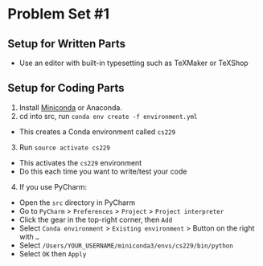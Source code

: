 # Problem Set #1
## Setup for Written Parts
- Use an editor with built-in typesetting such as  TeXMaker or TeXShop
## Setup for Coding Parts
1. Install [Miniconda](https://conda.io/docs/user-guide/install/index.html#regular-installation) or Anaconda.
2. cd into src, run `conda env create -f environment.yml`
  - This creates a Conda environment called `cs229`
3. Run `source activate cs229`
  - This activates the `cs229` environment
  - Do this each time you want to write/test your code
4. If you use PyCharm:
  - Open the `src` directory in PyCharm
  - Go to `PyCharm` > `Preferences` > `Project` > `Project interpreter`
  - Click the gear in the top-right corner, then `Add`
  - Select `Conda environment` > `Existing environment` > Button on the right with `…`
  - Select `/Users/YOUR_USERNAME/miniconda3/envs/cs229/bin/python`
  - Select `OK` then `Apply`
 
